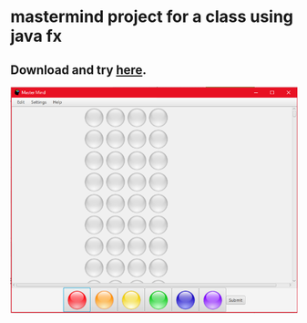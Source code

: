 # mastermind project for a class using java fx
## Download and try [here](https://github.com/ZipingL/mastermind/releases/download/1.0/Mastermind.jar).
 ![Screenshot](https://github.com/ZipingL/mastermind/blob/master/res/Capture.PNG)
